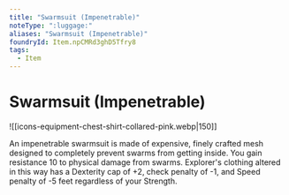```yaml
---
title: "Swarmsuit (Impenetrable)"
noteType: ":luggage:"
aliases: "Swarmsuit (Impenetrable)"
foundryId: Item.npCMRd3ghD5Tfry8
tags:
  - Item
---
```


# Swarmsuit (Impenetrable)
![[icons-equipment-chest-shirt-collared-pink.webp|150]]

An impenetrable swarmsuit is made of expensive, finely crafted mesh designed to completely prevent swarms from getting inside. You gain resistance 10 to physical damage from swarms. Explorer's clothing altered in this way has a Dexterity cap of +2, check penalty of -1, and Speed penalty of -5 feet regardless of your Strength.
